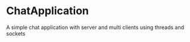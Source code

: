 # ChatApplication

A simple chat application with server and multi clients using threads and sockets
